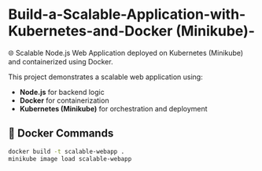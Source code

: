 # Build-a-Scalable-Application-with-Kubernetes-and-Docker (Minikube)-
🌐 Scalable Node.js Web Application deployed on Kubernetes (Minikube) and containerized using Docker.

This project demonstrates a scalable web application using:

- **Node.js** for backend logic
- **Docker** for containerization
- **Kubernetes (Minikube)** for orchestration and deployment

## 🐳 Docker Commands

```bash
docker build -t scalable-webapp .
minikube image load scalable-webapp
